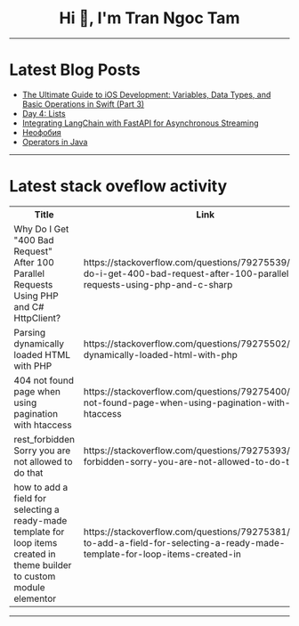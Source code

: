 <h1 align="center">Hi 👋, I'm Tran Ngoc Tam</h1>

---

# Latest Blog Posts 
<!-- BLOG-POST-LIST:START -->
- [The Ultimate Guide to iOS Development: Variables, Data Types, and Basic Operations in Swift &lpar;Part 3&rpar;](https://dev.to/abdevhub/the-ultimate-guide-to-ios-development-variables-data-types-and-basic-operations-in-swift-part-3-5b67)
- [Day 4: Lists](https://dev.to/theoriginalbpc/day-4-lists-43k5)
- [Integrating LangChain with FastAPI for Asynchronous Streaming](https://dev.to/louis-sanna/integrating-langchain-with-fastapi-for-asynchronous-streaming-5d0o)
- [Неофобия](https://dev.to/dmkjfs/nieofobiia-2mpj)
- [Operators in Java](https://dev.to/olymahmud/operators-in-java-15jp)
<!-- BLOG-POST-LIST:END -->

---

# Latest stack oveflow activity
<table>
  <tr><th>Title</th><th>Link</th></tr>
  <!-- STACKOVERFLOW:START --><tr><td>Why Do I Get &quot;400 Bad Request&quot; After 100 Parallel Requests Using PHP and C# HttpClient?</td><td>https://stackoverflow.com/questions/79275539/why-do-i-get-400-bad-request-after-100-parallel-requests-using-php-and-c-sharp</td></tr><tr><td>Parsing dynamically loaded HTML with PHP</td><td>https://stackoverflow.com/questions/79275502/parsing-dynamically-loaded-html-with-php</td></tr><tr><td>404 not found page when using pagination with htaccess</td><td>https://stackoverflow.com/questions/79275400/404-not-found-page-when-using-pagination-with-htaccess</td></tr><tr><td>rest_forbidden Sorry you are not allowed to do that</td><td>https://stackoverflow.com/questions/79275393/rest-forbidden-sorry-you-are-not-allowed-to-do-that</td></tr><tr><td>how to add a field for selecting a ready-made template for loop items created in theme builder to custom module elementor</td><td>https://stackoverflow.com/questions/79275381/how-to-add-a-field-for-selecting-a-ready-made-template-for-loop-items-created-in</td></tr><!-- STACKOVERFLOW:END -->
</table>

---


